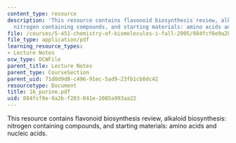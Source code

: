 ```yaml
---
content_type: resource
description: 'This resource contains flavonoid biosynthesis review, alkaloid biosynthesis:
  nitrogen containing compounds, and starting materials: amino acids and nucleic acids.'
file: /courses/5-451-chemistry-of-biomolecules-i-fall-2005/084fcf8e9a2bf203041e2085a993aa22_16_purine.pdf
file_type: application/pdf
learning_resource_types:
- Lecture Notes
ocw_type: OCWFile
parent_title: Lecture Notes
parent_type: CourseSection
parent_uid: 71d0d9d8-c496-91ec-5ad9-23fb1cb8dc42
resourcetype: Document
title: 16_purine.pdf
uid: 084fcf8e-9a2b-f203-041e-2085a993aa22
---
```

This resource contains flavonoid biosynthesis review, alkaloid biosynthesis: nitrogen containing compounds, and starting materials: amino acids and nucleic acids.


